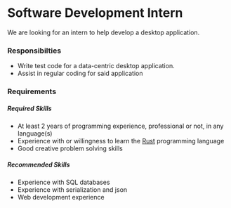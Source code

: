 # Software Development Intern

We are looking for an intern to help develop a desktop application. 

### Responsibilties

* Write test code for a data-centric desktop application.
* Assist in regular coding for said application

### Requirements

##### Required Skills

* At least 2 years of programming experience, professional or not, in any language(s)
* Experience with or willingness to learn the [Rust](https://www.rust-lang.org/en-US/) programming language
* Good creative problem solving skills

##### Recommended Skills

* Experience with SQL databases
* Experience with serialization and json
* Web development experience
